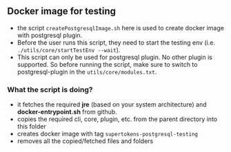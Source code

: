 ## Docker image for testing

- the script `createPostgresqlImage.sh` here is used to create docker image with postgresql plugin.
- Before the user runs this script, they need to start the testing env (i.e. `./utils/core/startTestEnv --wait`).
- This script can only be used for postgresql plugin. No other plugin is supported. So before running the script, make
  sure to switch to postgresql-plugin in the `utils/core/modules.txt`.

### What the script is doing?

- it fetches the required **jre** (based on your system architecture) and **docker-entrypoint.sh** from github.
- copies the required cli, core, plugin, etc. from the parent directory into this folder
- creates docker image with tag `supertokens-postgresql-testing`
- removes all the copied/fetched files and folders